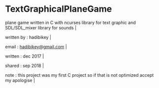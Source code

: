 # TextGraphicalPlaneGame
plane game written in C with ncurses library for text graphic and SDL/SDL_mixer library for sounds |

written by : hadibikey |

email : hadibikey@gmail.com |

written : dec 2017 |

shared : sep 2018 |

note : this project was my first C project so if that is not optimized accept my apologise |

